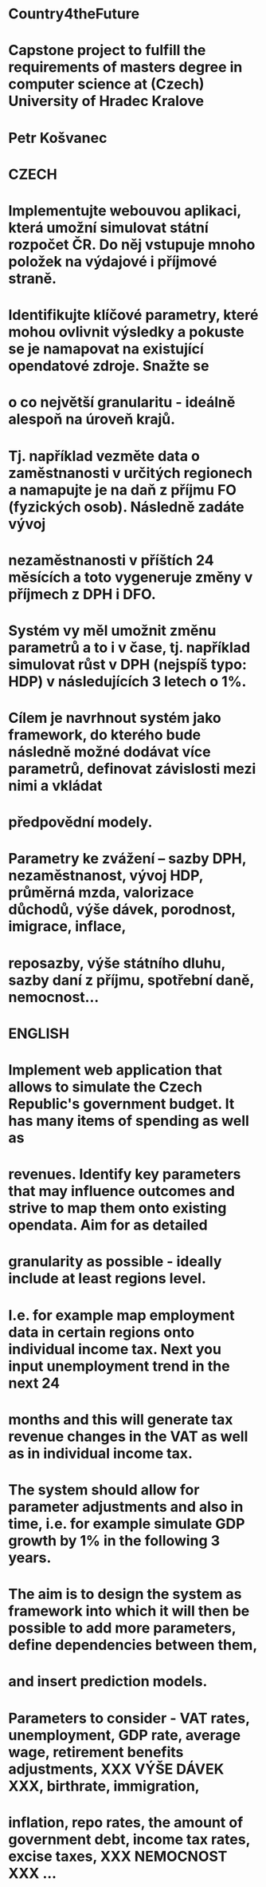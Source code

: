 # Country4theFuture
#
# Capstone project to fulfill the requirements of masters degree in computer science at (Czech) University of Hradec Kralove
# Petr Košvanec
#
# CZECH
# Implementujte webouvou aplikaci, která umožní simulovat státní rozpočet ČR. Do něj vstupuje mnoho položek na výdajové i příjmové straně.
# Identifikujte klíčové parametry, které mohou ovlivnit výsledky a pokuste se je namapovat na existující opendatové zdroje. Snažte se
# o co největší granularitu - ideálně alespoň na úroveň krajů.
# 
# Tj. například vezměte data o zaměstnanosti v určitých regionech a namapujte je na daň z příjmu FO (fyzických osob). Následně zadáte vývoj
# nezaměstnanosti v příštích 24 měsících a toto vygeneruje změny v příjmech z DPH i DFO.
#
# Systém vy měl umožnit změnu parametrů a to i v čase, tj. například simulovat růst v DPH (nejspíš typo: HDP) v následujících 3 letech o 1%.
# Cílem je navrhnout systém jako framework, do kterého bude následně možné dodávat více parametrů, definovat závislosti mezi nimi a vkládat
# předpovědní modely.
#
# Parametry ke zvážení – sazby DPH, nezaměstnanost, vývoj HDP, průměrná mzda, valorizace důchodů, výše dávek, porodnost, imigrace, inflace,
# reposazby, výše státního dluhu, sazby daní z příjmu, spotřební daně, nemocnost…
#
# ENGLISH
# Implement web application that allows to simulate the Czech Republic's government budget. It has many items of spending as well as
# revenues. Identify key parameters that may influence outcomes and strive to map them onto existing opendata. Aim for as detailed
# granularity as possible - ideally include at least regions level.
#
# I.e. for example map employment data in certain regions onto individual income tax. Next you input unemployment trend in the next 24
# months and this will generate tax revenue changes in the VAT as well as in individual income tax.
#
# The system should allow for parameter adjustments and also in time, i.e. for example simulate GDP growth by 1% in the following 3 years.
# The aim is to design the system as framework into which it will then be possible to add more parameters, define dependencies between them,
# and insert prediction models.
#
# Parameters to consider - VAT rates, unemployment, GDP rate, average wage, retirement benefits adjustments, XXX VÝŠE DÁVEK XXX, birthrate, immigration,
# inflation, repo rates, the amount of government debt, income tax rates, excise taxes, XXX NEMOCNOST XXX ...

